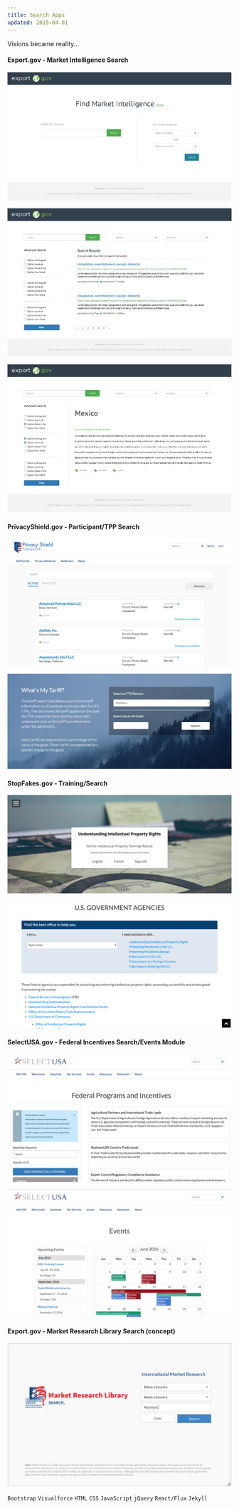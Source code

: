 ```yaml
---
title: Search Apps
updated: 2015-04-01 
---
```


Visions became reality...

#### Export.gov - Market Intelligence Search

[![KM home](../assets/stuff/km-home.jpg)](https://www.export.gov/search)

[![KM results](../assets/stuff/km-results.jpg)](https://www.export.gov/search)

[![KM atom](../assets/stuff/km-atom.jpg)](https://www.export.gov/search)

#### PrivacyShield.gov  - Participant/TPP Search

[![ps search](../assets/stuff/ps_search.png)](https://www.privacyshield.gov/list)

[![tariff rate](../assets/stuff/tariff-rate.png)](https://www.privacyshield.gov/fta_tariff_search)

#### StopFakes.gov - Training/Search

[![stopfakes](../assets/stuff/stopfakes2.png)](https://www.stopfakes.gov/ipr_training)

[![stopfakes](../assets/stuff/stopfakes.png)](https://www.stopfakes.gov/IPR-Assistance)

#### SelectUSA.gov - Federal Incentives Search/Events Module

[![susa federal incentives](../assets/stuff/federal-incentives.png)](https://www.selectusa.gov/federal_incentives)

[![susa events](../assets/stuff/susa-events.png)](https://www.selectusa.gov/selectusa-events)

#### Export.gov - Market Research Library Search (concept)

![MRL](../assets/stuff/mrl.png)


`Bootstrap` `Visualforce` `HTML` `CSS` `JavaScript` `jQuery` `React/Flux` `Jekyll` 